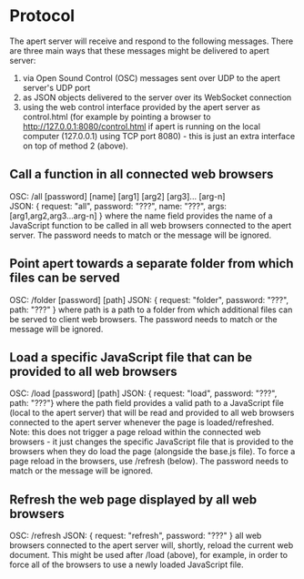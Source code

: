 
# Protocol

The apert server will receive and respond to the following messages. There are three main ways that these
messages might be delivered to apert server:

1. via Open Sound Control (OSC) messages sent over UDP to the apert server's UDP port
2. as JSON objects delivered to the server over its WebSocket connection
3. using the web control interface provided by the apert server as control.html (for
  example by pointing a browser to http://127.0.0.1:8080/control.html if apert is running
  on the local computer (127.0.0.1) using TCP port 8080) - this is just an extra
  interface on top of method 2 (above).

## Call a function in all connected web browsers

OSC: /all [password] [name] [arg1] [arg2] [arg3]... [arg-n]  
JSON: { request: "all", password: "???", name: "???", args:[arg1,arg2,arg3...arg-n] }
where the name field provides the name of a JavaScript function to be called in all
web browsers connected to the apert server. The password needs to match or the message
will be ignored.

## Point apert towards a separate folder from which files can be served

OSC: /folder [password] [path]
JSON: { request: "folder", password: "???", path: "???" }
where path is a path to a folder from which additional files can be served to client
web browsers. The password needs to match or the message will be ignored.

## Load a specific JavaScript file that can be provided to all web browsers

OSC: /load [password] [path]
JSON: { request: "load", password: "???", path: "???"}
where the path field provides a valid path to a JavaScript file (local to the apert server)
that will be read and provided to all web browsers connected to the apert server
whenever the page is loaded/refreshed. Note: this does not trigger a page reload within
the connected web browsers - it just changes the specific JavaScript file that is provided
to the browsers when they do load the page (alongside the base.js file). To force a page
reload in the browsers, use /refresh (below). The password needs to match or the message
will be ignored.

## Refresh the web page displayed by all web browsers

OSC: /refresh
JSON: { request: "refresh", password: "???" }
all web browsers connected to the apert server will, shortly, reload the current
web document. This might be used after /load (above), for example, in order to force all
of the browsers to use a newly loaded JavaScript file.
